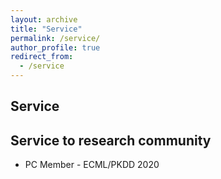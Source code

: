```yaml
---
layout: archive
title: "Service"
permalink: /service/
author_profile: true
redirect_from: 
  - /service
---
```


Service
-------

Service to research community
-----------------------------

- PC Member - ECML/PKDD 2020
